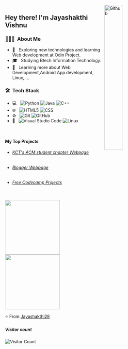 <img width="35%" align="right" alt="Github" border-radius="0.5rem" src="https://cdn.dribbble.com/users/1059583/screenshots/4171367/coding-freak.gif" /> 
<h2> Hey there! I'm Jayashakthi Vishnu</h2>

<h3> 👨🏻‍💻 &nbsp;About Me </h3>

- 🤔 &nbsp; Exploring new technologies and learning Web development at Odin Project.
- 🎓 &nbsp; Studying Btech Information Technology.
- 🌱 &nbsp; Learning more about Web Development,Android App development, Linux,....

<h3> 🛠 &nbsp;Tech Stack</h3>

- 💻 &nbsp;
  ![Python](https://img.shields.io/badge/-Python-333333?style=flat&logo=python)
  ![Java](https://img.shields.io/badge/-Java-333333?style=flat&logo=Java&logoColor=007396)
  ![C++](https://img.shields.io/badge/-C++-333333?style=flat&logo=C%2B%2B&logoColor=00599C)
- 🌐 &nbsp;
  ![HTML5](https://img.shields.io/badge/-HTML5-333333?style=flat&logo=HTML5)
  ![CSS](https://img.shields.io/badge/-CSS-333333?style=flat&logo=CSS3&logoColor=1572B6)
- ⚙️ &nbsp;
  ![Git](https://img.shields.io/badge/-Git-333333?style=flat&logo=git)
  ![GitHub](https://img.shields.io/badge/-GitHub-333333?style=flat&logo=github)
- 🔧 &nbsp;
  ![Visual Studio Code](https://img.shields.io/badge/-Visual%20Studio%20Code-333333?style=flat&logo=visual-studio-code&logoColor=007ACC)
  ![Linux](https://img.shields.io/badge/-Linux-333333?style=flat&logo=Linux)

<br/>
<h4>My Top Projects</h4>
<ul>
  <li><h6><a href="https://github.com/Jayashakthi28/kct_acm_webpage">KCT's ACM student chapter Webpage</a></h6></li>
  <li><h6><a href="https://github.com/Jayashakthi28/first_model_web">Blogger Webpage</a></h6></li>
  <li><h6><a href="https://github.com/Jayashakthi28/freecodecamp">Free Codecamp Projects</a></h6></li>
 </ul>
 <br/>
<a href="https://github.com/Jayashakthi28">
  <img height="180em" src="https://github-readme-stats.vercel.app/api?username=Jayashakthi28&theme=buefy&show_icons=true" />
  <img height="180em" src="https://github-readme-stats.vercel.app/api/top-langs/?username=Jayashakthi28&theme=buefy&layout=compact" />
</a>

<br/>


⭐️ From [Jayashakthi28](https://github.com/Jayashakthi28)
##### Visitor count
![Visitor Count](https://profile-counter.glitch.me/Jayashakthi28/count.svg)
